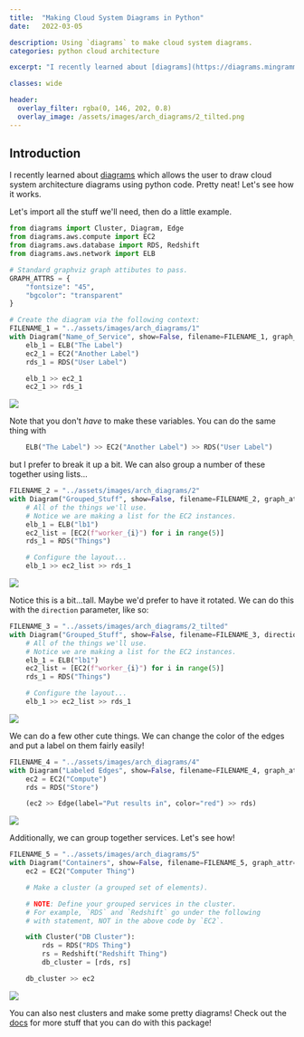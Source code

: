 ```yaml
---
title:  "Making Cloud System Diagrams in Python"
date:   2022-03-05

description: Using `diagrams` to make cloud system diagrams.
categories: python cloud architecture

excerpt: "I recently learned about [diagrams](https://diagrams.mingrammer.com/) which allows the user to draw cloud system architecture diagrams using python code.  Pretty neat!  Let's see how it works."

classes: wide

header:
  overlay_filter: rgba(0, 146, 202, 0.8)
  overlay_image: /assets/images/arch_diagrams/2_tilted.png
---
```

## Introduction

I recently learned about [diagrams](https://diagrams.mingrammer.com/) which allows the user to draw cloud system architecture diagrams using python code.  Pretty neat!  Let's see how it works.

Let's import all the stuff we'll need, then do a little example.


```python
from diagrams import Cluster, Diagram, Edge
from diagrams.aws.compute import EC2
from diagrams.aws.database import RDS, Redshift
from diagrams.aws.network import ELB

# Standard graphviz graph attibutes to pass.
GRAPH_ATTRS = {
    "fontsize": "45",
    "bgcolor": "transparent"
}
```


```python
# Create the diagram via the following context:
FILENAME_1 = "../assets/images/arch_diagrams/1"
with Diagram("Name_of_Service", show=False, filename=FILENAME_1, graph_attr=GRAPH_ATTRS):
    elb_1 = ELB("The Label")
    ec2_1 = EC2("Another Label")
    rds_1 = RDS("User Label")

    elb_1 >> ec2_1
    ec2_1 >> rds_1
```

![]({{site.baseurl}}/assets/images/arch_diagrams/1.png)

Note that you don't _have_ to make these variables.  You can do the same thing with

```python
    ELB("The Label") >> EC2("Another Label") >> RDS("User Label")
```

but I prefer to break it up a bit.  We can also group a number of these together using lists...


```python
FILENAME_2 = "../assets/images/arch_diagrams/2"
with Diagram("Grouped_Stuff", show=False, filename=FILENAME_2, graph_attr=GRAPH_ATTRS):
    # All of the things we'll use.
    # Notice we are making a list for the EC2 instances.
    elb_1 = ELB("lb1")
    ec2_list = [EC2(f"worker_{i}") for i in range(5)]
    rds_1 = RDS("Things")

    # Configure the layout...
    elb_1 >> ec2_list >> rds_1
```

![]({{site.baseurl}}/assets/images/arch_diagrams/2.png)

Notice this is a bit...tall.  Maybe we'd prefer to have it rotated.  We can do this with the `direction` parameter, like so:


```python
FILENAME_3 = "../assets/images/arch_diagrams/2_tilted"
with Diagram("Grouped_Stuff", show=False, filename=FILENAME_3, direction="TB", graph_attr=GRAPH_ATTRS):
    # All of the things we'll use.
    # Notice we are making a list for the EC2 instances.
    elb_1 = ELB("lb1")
    ec2_list = [EC2(f"worker_{i}") for i in range(5)]
    rds_1 = RDS("Things")

    # Configure the layout...
    elb_1 >> ec2_list >> rds_1
```

![]({{site.baseurl}}/assets/images/arch_diagrams/2_tilted.png)

We can do a few other cute things.  We can change the color of the edges and put a label on them fairly easily!


```python
FILENAME_4 = "../assets/images/arch_diagrams/4"
with Diagram("Labeled Edges", show=False, filename=FILENAME_4, graph_attr=GRAPH_ATTRS):
    ec2 = EC2("Compute")
    rds = RDS("Store")

    (ec2 >> Edge(label="Put results in", color="red") >> rds)
```

![]({{site.baseurl}}/assets/images/arch_diagrams/4.png)

Additionally, we can group together services.  Let's see how!


```python
FILENAME_5 = "../assets/images/arch_diagrams/5"
with Diagram("Containers", show=False, filename=FILENAME_5, graph_attr=GRAPH_ATTRS):
    ec2 = EC2("Computer Thing")

    # Make a cluster (a grouped set of elements).

    # NOTE: Define your grouped services in the cluster.
    # For example, `RDS` and `Redshift` go under the following
    # with statement, NOT in the above code by `EC2`.

    with Cluster("DB Cluster"):
        rds = RDS("RDS Thing")
        rs = Redshift("Redshift Thing")
        db_cluster = [rds, rs]

    db_cluster >> ec2
```

![]({{site.baseurl}}/assets/images/arch_diagrams/5.png)

You can also nest clusters and make some pretty diagrams!  Check out the [docs](https://diagrams.mingrammer.com/docs/getting-started/installation) for more stuff that you can do with this package!
